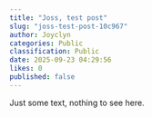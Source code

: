 ```yaml
---
title: "Joss, test post"
slug: "joss-test-post-10c967"
author: Joyclyn
categories: Public
classification: Public
date: 2025-09-23 04:29:56 
likes: 0
published: false
---
```


Just some text, nothing to see here.